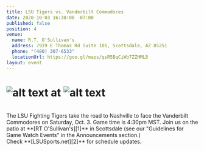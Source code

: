 ```yaml
---
title: LSU Tigers vs. Vanderbilt Commodores
date: 2020-10-03 16:30:00 -07:00
published: false
position: 4
venue:
  name: R.T. O'Sullivan's
  address: 7919 E Thomas Rd Suite 101, Scottsdale, AZ 85251
  phone: "(480) 307-6533"
  locationUrl: https://goo.gl/maps/qsR5BqCiWb7ZZHML8
layout: event
---
```


# ![alt text](https://lsu-phoenix-alumni.github.io/assets/img/LSUTigers.png "LSU Fighting Tigers") at ![alt text](https://lsu-phoenix-alumni.github.io/assets/img/VandyCommodores.png "Vanderbilt Commodores")  
<br>
The LSU Fighting Tigers take the road to Nashville to face the Vanderbilt Commodores on Saturday, Oct. 3.  Game time is 4:30pm MST. Join us on the patio at **[RT O'Sullivan's][1]** in Scottsdale (see our "Guidelines for Game Watch Events" in the Announcements section.)  
<br>
Check **[LSUSports.net][2]** for schedule updates.   

[1]: https://scottsdale.rtosullivans.com/ "RTO Scottsdale website"
[2]: http://www.lsusports.net/SportSelect.dbml?SPID=2164&SPSID=27811&DB_OEM_ID=5200&_ga=2.61742444.1994479276.1565745145-1475237789.1565745143 "THE OFFICIAL SITE OF LSU ATHLETICS"